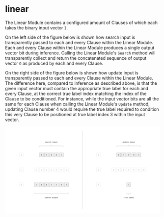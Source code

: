 # linear 

The Linear Module contains a configured amount of Clauses of which each takes
the binary input vector `I`. 

On the left side of the figure below is shown how search input is transparently
passed to each and every Clause within the Linear Module. Each and every Clause
within the Linear Module produces a single output vector bit during inference.
Calling the Linear Module's `Search` method will transparently collect and
return the concatenated sequence of output vector `O` as produced by each and
every Clause. 

On the right side of the figure below is shown how update input is transparently
passed to each and every Clause within the Linear Module. The difference here,
compared to inference as described above, is that the given input vector must
contain the appropriate true label for each and every Clause, at the correct
true label index matching the index of the Clause to be conditioned. For
instance, while the input vector bits are all the same for each Clause when
calling the Linear Module's `Update` method, updating Clause number 4 would
require the true label required to condition this very Clause to be positioned
at true label index 3 within the input vector.

![Clause](/assets/linear.svg)